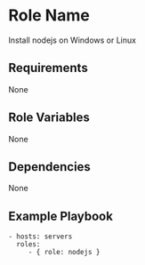 Role Name
=========

Install nodejs on Windows or Linux

Requirements
------------

None

Role Variables
--------------

None

Dependencies
------------

None

Example Playbook
----------------

    - hosts: servers
      roles:
         - { role: nodejs }


